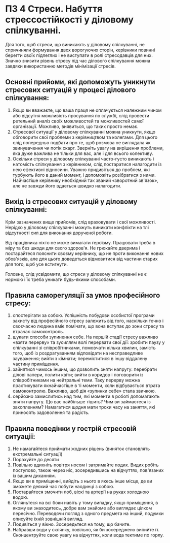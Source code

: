 # ПЗ 4 Стреси. Набуття стрессостійкості у діловому спілкуванні.

Для того, щоб стреси, що виникають у діловому спілкуванні, не спричиняли формування двох ворогуючих сторін, керівники повинні берегти своїх підлеглих і не виступати в ролі стресодавців для них. Значно знизити рівень стресу під час ділового спілкування можна завдяки використанню методів мінімізації стресів.

## Основні прийоми, які допоможуть уникнути стресових ситуацій у процесі ділового спілкування:

1) Якщо ви вважаєте, що ваша праця не оплачується належним чином або відсутня можливість просування по службі, слід провести ретельний аналіз своїх можливостей та можливостей самої організації. Можливо, виявиться, що таких просто немає.
2) Стресової ситуації у діловому спілкуванні можна уникнути, якщо обговорити свої проблеми з керівництвом та колегами. Для цього слід попередньо подбати про те, щоб розмова не виглядала як звинувачення чи потік скарг. Зверніть увагу на вирішення проблеми, яка дуже важлива не тільки для вас, але і для всього колективу.
3) Оскільки стреси у діловому спілкуванні часто-густо виникають і натомість спілкування з керівником, слід постаратися налагодити із нею ефективні відносини. Уважно придивіться до проблем, які турбують його в даний момент, і допоможіть розібратися з ними. Найчастіше керівнику необхідний так званий «зворотний зв'язок», але не завжди його вдається швидко налагодити.

## Вихід із стресових ситуацій у діловому спілкуванні:

Крім зазначених вище прийомів, слід враховувати і свої можливості. Нерідко у діловому спілкуванні можуть виникати конфлікти на тлі відсутності сил для виконання дорученої роботи.

Від працівника ніхто не може вимагати героїзму. Працювати треба в міру та без шкоди для свого здоров'я. Не грюкайте дверима і постарайтеся пояснити своєму керівнику, що не проти виконання нових обов'язків, але для цього доведеться відмовитися від частини старих для того, щоб усе встигнути.

Головне, слід усвідомити, що стреси у діловому спілкуванні не є нормою і їх треба уникати будь-якими способами.

## Правила саморегуляції за умов професійного стресу:

1) спостерігати за собою. Успішність побудови особистої програми захисту від професійного стресу залежить від того, наскільки точно і своєчасно людина вміє помічати, що вона вступає до зони стресу та втрачає самоконтроль.
2) шукати способи зупинення себе. На першій стадії стресу важливо «взяти перерву» та зусиллям волі перервати свої дії: зробити паузу у спілкуванні зі співробітниками, помовчати кілька хвилин, замість того, щоб із роздратуванням відповідати на несправедливе зауваження; вийти з кімнати; переміститися в іншу віддалену частину приміщення.
3) зайнятися чимось іншим, що дозволить зняти напругу: перебрати ділові папери, полити квіти; вийти в коридор і поговорити із співробітниками на нейтральні теми. Таку перерву можна практикувати якнайчастіше в ті моменти, коли відбувається втрата самоконтролю. Важливо, щоб дія «зупинки себе» стала звичкою.
4) серйозно замислитись над тим, які моменти в роботі допомагають зняти напругу. Що вас найбільше тішить? Чим ви займаєтеся із захопленням? Намагатися щодня мати трохи часу на заняття, які приносять задоволення та радість.

## Правила поведінки у гострій стресовій ситуації:
1) Не намагайтеся приймати жодних рішень (виняток становлять екстремальні ситуації)
2) Порахуйте до десяти
3) Повільно вдихніть повітря носом і затримайте подих. Видих робіть поступово, також через ніс, зосередившись на відчуттях, пов'язаних із вашим диханням.
4) Якщо ви в приміщенні, вийдіть з нього в якесь інше місце, де ви зможете деякий час побути наодинці з собою.
5) Постарайтеся змочити лоб, віскі та артерії на руках холодною водою.
6) Огляньтеся на всі боки навіть у тому випадку, якщо приміщення, в якому ви знаходитесь, добре вам знайоме або виглядає цілком пересічно. Переводячи погляд з одного предмета на інший, подумки описуйте їхній зовнішній вигляд.
7) Подивіться у вікно. Зосередьтеся на тому, що бачите.
8) Набравши води у склянку, повільно, як би зосереджено випийте її. Сконцентруйте свою увагу на відчуттях, коли вода тектиме по горлу.